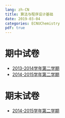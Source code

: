 ```yaml
---
lang: zh-CN
title: 算法与程序设计基础
date: 2019-03-04
categories: ECNUChemistry
pdf: true
---
```

# 期中试卷
* [2013-2014学年第二学期](https://dev.tencent.com/api/share/download/abb0942e-e204-48bc-87fd-f503add0bc22)
* [2014-2015学年第二学期](https://dev.tencent.com/api/share/download/4b1c8155-cc79-418f-b87f-a21635314f77)

# 期末试卷
* [2014-2015学年第二学期](https://dev.tencent.com/api/share/download/4f8ed015-887d-4fee-998e-c339dc40eb1d)